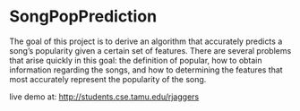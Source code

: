SongPopPrediction
=================

The goal of this project is to derive an algorithm that accurately predicts a song’s popularity given a certain set of features. There are several problems that arise quickly in this goal: the definition of popular, how to obtain information regarding the songs, and how to determining the features that most accurately represent the popularity of the song. 

live demo at: http://students.cse.tamu.edu/rjaggers
